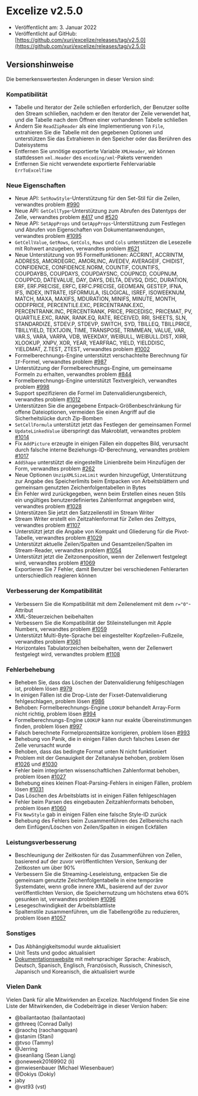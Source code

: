 # Excelize v2.5.0

* Veröffentlicht am: 3. Januar 2022
* Veröffentlicht auf GitHub: [https://github.com/xuri/excelize/releases/tag/v2.5.0](https://github.com/xuri/excelize/releases/tag/v2.5.0)

## Versionshinweise

Die bemerkenswertesten Änderungen in dieser Version sind:

### Kompatibilität

* Tabelle und Iterator der Zeile schließen erforderlich, der Benutzer sollte den Stream schließen, nachdem er den Iterator der Zeile verwendet hat, und die Tabelle nach dem Öffnen einer vorhandenen Tabelle schließen
* Ändern Sie `ReadZipReader` als eine Implementierung von `File`, extrahieren Sie die Tabelle mit den gegebenen Optionen und unterstützen Sie das Extrahieren in den Speicher oder das Berühren des Dateisystems
* Entfernen Sie unnötige exportierte Variable `XMLHeader`, wir können stattdessen `xml.Header` des `encoding/xml`-Pakets verwenden
* Entfernen Sie nicht verwendete exportierte Fehlervariable `ErrToExcelTime`

### Neue Eigenschaften

* Neue API: `SetRowStyle`-Unterstützung für den Set-Stil für die Zeilen, verwandtes problem [#990](https://github.com/xuri/excelize/issues/990)
* Neue API: `GetCellType`-Unterstützung zum Abrufen des Datentyps der Zelle, verwandtes problem [#417](https://github.com/xuri/excelize/issues/417) und [#520](https://github.com/xuri/excelize/issues/520)
* Neue API: `SetAppProps` und `GetAppProps`-Unterstützung zum Festlegen und Abrufen von Eigenschaften von Dokumentanwendungen, verwandtes problem [#1095](https://github.com/xuri/excelize/issues/1095)
* `GetCellValue`, `GetRows`, `GetCols`, `Rows` und `Cols` unterstützen die Lesezelle mit Rohwert anzugeben, verwandtes problem [#621](https://github.com/xuri/excelize/issues/621)
* Neue Unterstützung von 95 Formelfunktionen: ACCRINT, ACCRINTM, ADDRESS, AMORDEGRC, AMORLINC, AVEDEV, AVERAGEIF, CHIDIST, CONFIDENCE, CONFIDENCE.NORM, COUNTIF, COUNTIFS, COUPDAYBS, COUPDAYS, COUPDAYSNC, COUPNCD, COUPNUM, COUPPCD, DATEVALUE, DAY, DAYS, DELTA, DEVSQ, DISC, DURATION, ERF, ERF.PRECISE, ERFC, ERFC.PRECISE, GEOMEAN, GESTEP, IFNA, IFS, INDEX, INTRATE, ISFORMULA, ISLOGICAL, ISREF, ISOWEEKNUM, MATCH, MAXA, MAXIFS, MDURATION, MINIFS, MINUTE, MONTH, ODDFPRICE, PERCENTILE.EXC, PERCENTRANK.EXC, PERCENTRANK.INC, PERCENTRANK, PRICE, PRICEDISC, PRICEMAT, PV, QUARTILE.EXC, RANK, RANK.EQ, RATE, RECEIVED, RRI, SHEETS, SLN, STANDARDIZE, STDEV.P, STDEVP, SWITCH, SYD, TBILLEQ, TBILLPRICE, TBILLYIELD, TEXTJOIN, TIME, TRANSPOSE, TRIMMEAN, VALUE, VAR, VAR.S, VARA, VARPA, VDB, WEEKDAY, WEIBULL, WEIBULL.DIST, XIRR, XLOOKUP, XNPV, XOR, YEAR, YEARFRAC, YIELD, YIELDDISC, YIELDMAT, Z.TEST, ZTEST, verwandtes problem [#1002](https://github.com/xuri/excelize/issues/1002)
* Formelberechnungs-Engine unterstützt verschachtelte Berechnung für `IF`-Formel, verwandtes problem [#987](https://github.com/xuri/excelize/issues/987)
* Unterstützung der Formelberechnungs-Engine, um gemeinsame Formeln zu erhalten, verwandtes problem [#844](https://github.com/xuri/excelize/issues/844)
* Formelberechnungs-Engine unterstützt Textvergleich, verwandtes problem [#998](https://github.com/xuri/excelize/issues/998)
* Support spezifizieren die Formel im Datenvalidierungsbereich, verwandtes problem [#1012](https://github.com/xuri/excelize/issues/1012)
* Unterstützen Sie die angegebene Entpack-Größenbeschränkung für offene Dateioptionen, vermeiden Sie einen Angriff auf die Sicherheitslücke durch Zip-Bomben
* `SetCellFormula` unterstützt jetzt das Festlegen der gemeinsamen Formel
* `UpdateLinkedValue` überspringt das Makroblatt, verwandtes problem [#1014](https://github.com/xuri/excelize/issues/1014)
* Fix `AddPicture` erzeugte in einigen Fällen ein doppeltes Bild, verursacht durch falsche interne Beziehungs-ID-Berechnung, verwandtes problem [#1017](https://github.com/xuri/excelize/issues/1017)
* `AddShape` unterstützt die eingestellte Linienbreite beim Hinzufügen der Form, verwandtes problem [#262](https://github.com/xuri/excelize/issues/262)
* Neue Optionen `UnzipXMLSizeLimit` wurden hinzugefügt, Unterstützung zur Angabe des Speicherlimits beim Entpacken von Arbeitsblättern und gemeinsam genutzten Zeichenfolgentabellen in Bytes
* Ein Fehler wird zurückgegeben, wenn beim Erstellen eines neuen Stils ein ungültiges benutzerdefiniertes Zahlenformat angegeben wird, verwandtes problem [#1028](https://github.com/xuri/excelize/issues/1028)
* Unterstützen Sie jetzt den Satzzeilenstil im Stream Writer
* Stream Writer erstellt ein Zeitzahlenformat für Zellen des Zeittyps, verwandtes problem [#1107](https://github.com/xuri/excelize/issues/1107)
* Unterstützt jetzt die Angabe von Kompakt und Gliederung für die Pivot-Tabelle, verwandtes problem [#1029](https://github.com/xuri/excelize/issues/1029)
* Unterstützt aktuelle Zeilen/Spalten und Gesamtzeilen/Spalten im Stream-Reader, verwandtes problem [#1054](https://github.com/xuri/excelize/issues/1054)
* Unterstützt jetzt die Zeitzonenposition, wenn der Zellenwert festgelegt wird, verwandtes problem [#1069](https://github.com/xuri/excelize/issues/1069)
* Exportieren Sie 7 Fehler, damit Benutzer bei verschiedenen Fehlerarten unterschiedlich reagieren können

### Verbesserung der Kompatibilität

* Verbessern Sie die Kompatibilität mit dem Zeilenelement mit dem `r="0"`-Attribut
* XML-Steuerzeichen beibehalten
* Verbessern Sie die Kompatibilität der Stileinstellungen mit Apple Numbers, verwandtes problem [#1059](https://github.com/xuri/excelize/issues/1059)
* Unterstützt Multi-Byte-Sprache bei eingestellter Kopfzeilen-Fußzeile, verwandtes problem [#1061](https://github.com/xuri/excelize/issues/1061)
* Horizontales Tabulatorzeichen beibehalten, wenn der Zellenwert festgelegt wird, verwandtes problem [#1108](https://github.com/xuri/excelize/issues/1108)

### Fehlerbehebung

* Beheben Sie, dass das Löschen der Datenvalidierung fehlgeschlagen ist, problem lösen [#979](https://github.com/xuri/excelize/issues/979)
* In einigen Fällen ist die Drop-Liste der Fixset-Datenvalidierung fehlgeschlagen, problem lösen [#986](https://github.com/xuri/excelize/issues/986)
* Behoben: Formelberechnungs-Engine `LOOKUP` behandelt Array-Form nicht richtig, problem lösen [#994](https://github.com/xuri/excelize/issues/994)
* Formelberechnungs-Engine `LOOKUP` kann nur exakte Übereinstimmungen finden, problem lösen [#997](https://github.com/xuri/excelize/issues/997)
* Falsch berechnete Formelprozentsätze korrigieren, problem lösen [#993](https://github.com/xuri/excelize/issues/993)
* Behebung von Panik, die in einigen Fällen durch falsches Lesen der Zelle verursacht wurde
* Behoben, dass das bedingte Format unten N nicht funktioniert
* Problem mit der Genauigkeit der Zeitanalyse behoben, problem lösen [#1026](https://github.com/xuri/excelize/issues/1026) und [#1030](https://github.com/xuri/excelize/issues/1030)
* Fehler beim integrierten wissenschaftlichen Zahlenformat behoben, problem lösen [#1027](https://github.com/xuri/excelize/issues/1027)
* Behebung eines kleinen Float-Parsing-Fehlers in einigen Fällen, problem lösen [#1031](https://github.com/xuri/excelize/issues/1031)
* Das Löschen des Arbeitsblatts ist in einigen Fällen fehlgeschlagen
* Fehler beim Parsen des eingebauten Zeitzahlenformats behoben, problem lösen [#1060](https://github.com/xuri/excelize/issues/1060)
* Fix `NewStyle` gab in einigen Fällen eine falsche Style-ID zurück
* Behebung des Fehlers beim Zusammenführen des Zellbereichs nach dem Einfügen/Löschen von Zeilen/Spalten in einigen Eckfällen

### Leistungsverbesserung

* Beschleunigung der Zeitkosten für das Zusammenführen von Zellen, basierend auf der zuvor veröffentlichten Version, Senkung der Zeitkosten um über 90%
* Verbessern Sie die Streaming-Leseleistung, entpacken Sie die gemeinsam genutzte Zeichenfolgentabelle in eine temporäre Systemdatei, wenn große innere XML, basierend auf der zuvor veröffentlichten Version, die Speichernutzung um höchstens etwa 60% gesunken ist, verwandtes problem [#1096](https://github.com/xuri/excelize/issues/1096)
* Lesegeschwindigkeit der Arbeitsblattliste
* Spaltenstile zusammenführen, um die Tabellengröße zu reduzieren, problem lösen [#1057](https://github.com/xuri/excelize/issues/1057)

### Sonstiges

* Das Abhängigkeitsmodul wurde aktualisiert
* Unit Tests und godoc aktualisiert
* [Dokumentationswebsite](https://xuri.me/excelize) mit mehrsprachiger Sprache: Arabisch, Deutsch, Spanisch, Englisch, Französisch, Russisch, Chinesisch, Japanisch und Koreanisch, die aktualisiert wurde

### Vielen Dank

Vielen Dank für alle Mitwirkenden an Excelize. Nachfolgend finden Sie eine Liste der Mitwirkenden, die Codebeiträge in dieser Version haben:

* @bailantaotao (bailantaotao)
* @threeq (Conrad Dally)
* @raochq (raochangquan)
* @stanim (Stani)
* @tvso (Tammy)
* @Jerring
* @seanliang (Sean Liang)
* @oneweek20169902 (li)
* @mwiesenbauer (Michael Wiesenbauer)
* @Dokiys (Dokiy)
* jaby
* @vst93 (vst)
